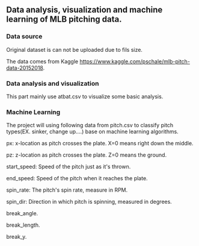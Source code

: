 ## Data analysis, visualization and machine learning of MLB pitching data.

### Data source

 Original dataset is can not be uploaded due to fils size.
 
 The data comes from Kaggle https://www.kaggle.com/pschale/mlb-pitch-data-20152018.
 


### Data analysis and visualization
This part mainly use atbat.csv to visualize some basic analysis.


### Machine Learning
The project will using following data from pitch.csv to classify pitch types(EX. sinker, change up....) base on machine learning algorithms.

px: x-location as pitch crosses the plate. X=0 means right down the middle.

pz: z-location as pitch crosses the plate. Z=0 means the ground.

start_speed: Speed of the pitch just as it's thrown.

end_speed: Speed of the pitch when it reaches the plate.

spin_rate: The pitch's spin rate, measure in RPM.

spin_dir: Direction in which pitch is spinning, measured in degrees.

break_angle.

break_length.

break_y.
